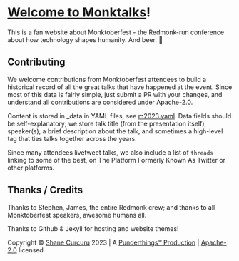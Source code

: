 # [Welcome to Monktalks](https://shanecurcuru.github.io/monktalks/)!

This is a fan website about Monktoberfest - the Redmonk-run conference about how technology shapes humanity. And beer. 🍻

## Contributing

We welcome contributions from Monktoberfest attendees to build a historical record of all the great talks that have happened at the event.  Since most of this data is fairly simple, just submit a PR with your changes, and understand all contributions are considered under Apache-2.0.

Content is stored in _data in YAML files, see [m2023.yaml](https://github.com/ShaneCurcuru/monktalks/blob/main/_data/m2023.yaml).  Data fields should be self-explanatory; we store talk title (from the presentation itself), speaker(s), a brief description about the talk, and sometimes a high-level tag that ties talks together across the years.

Since many attendees livetweet talks, we also include a list of `threads` linking to some of the best, on The Platform Formerly Known As Twitter or other platforms.

## Thanks / Credits

Thanks to Stephen, James, the entire Redmonk crew; and thanks to all Monktoberfest speakers, awesome humans all.

Thanks to Github & Jekyll for hosting and website themes!

Copyright © [Shane Curcuru](http://shanecurcuru.org/) 2023 | A [Punderthings℠ Production](http://punderthings.com/) |  [Apache-2.0](https://www.apache.org/licenses/LICENSE-2.0) licensed

